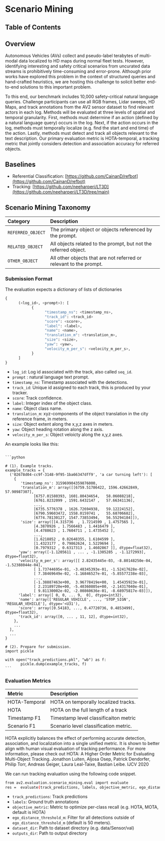 # Scenario Mining

## Table of Contents

<!-- toc -->

## Overview

Autonomous Vehicles (AVs) collect and pseudo-label terabytes of multi-modal data localized to HD maps during normal fleet tests. However, identifying interesting and safety critical scenarios from uncurated data streams is prohibitively time-consuming and error-prone. Although prior works have explored this problem in the context of structured queries and hand-crafted heuristics, we are hosting this challenge to solicit better end-to-end solutions to this important problem.

To this end, our benchmark includes 10,000 safety-critical natural language queries. Challenge participants can use all RGB frames, Lidar sweeps, HD Maps, and track annotations from the AV2 sensor dataset to find relevant actors in each log. Methods will be evaluated at three levels of spatial and temporal granularity. First, methods must determine if an action (defined by a natural language query) occurs in the log. Next, if the action occurs in the log, methods must temporally localize (e.g. find the start and end time) of the action. Lastly,  methods must detect and track all objects relevant to the text description. Our primary evaluation metric is HOTA-temporal, a tracking metric that jointly considers detection and association accuracy for referred objects.


## Baselines

- Referential Classification: [https://github.com/CainanD/refbot](https://github.com/CainanD/refbot)
- Tracking: [https://github.com/neeharperi/LT3D](https://github.com/neeharperi/LT3D/tree/main)

## Scenario Mining Taxonomy

| **Category** | **Description** |
|:-----------------|:----------------|
| `REFERRED_OBJECT` | The primary object or objects referenced by the prompt. |
| `RELATED_OBJECT` | All objects related to the prompt, but not the referred object. |
| `OTHER_OBJECT` | All other objects that are not referred or relevant to the prompt. |


### Submission Format 

The evaluation expects a dictionary of lists of dictionaries

```python
{
      (<log_id>, <prompt>): [
            {
                  "timestamp_ns": <timestamp_ns>,
                  "track_id": <track_id>
                  "score": <score>,
                  "label": <label>,
                  "name": <name>,
                  "translation_m": <translation_m>,
                  "size": <size>,
                  "yaw": <yaw>,
                  "velocity_m_per_s": <velocity_m_per_s>,
            }
      ]
}
```

- `log_id`: Log id associated with the track, also called `seq_id`.
- `prompt` : natural language text prompt.
- `timestamp_ns`: Timestamp associated with the detections.
- `track_id`: Unique id assigned to each track, this is produced by your tracker.
- `score`: Track confidence.
- `label`: Integer index of the object class.
- `name`: Object class name.
- `translation_m`: xyz-components of the object translation in the city reference frame, in meters.
- `size`: Object extent along the x,y,z axes in meters.
- `yaw`: Object heading rotation along the z axis.
- `velocity_m_per_s`: Object veloicty along the x,y,z axes.

An example looks like this:

~~~admonish example

```python

# (1). Example tracks.
example_tracks = {
  ('02678d04-cc9f-3148-9f95-1ba66347dff9', 'a car turning left'): [
    {
       'timestamp_ns': 315969904359876000,
       'translation_m': array([[6759.51786422, 1596.42662849,   57.90987307],
             [6757.01580393, 1601.80434654,   58.06088218],
             [6761.8232099 , 1591.6432147 ,   57.66341136],
             ...,
             [6735.5776378 , 1626.72694938,   59.12224152],
             [6790.59603472, 1558.0159741 ,   55.68706682],
             [6774.78130127, 1547.73853494,   56.55294184]]),
       'size': array([[4.315736  , 1.7214599 , 1.4757565 ],
             [4.3870926 , 1.7566483 , 1.4416479 ],
             [4.4788623 , 1.7604711 , 1.4735452 ],
             ...,
             [1.6218852 , 0.82648355, 1.6104599 ],
             [1.4323177 , 0.79862624, 1.5229694 ],
             [0.7979312 , 0.6317313 , 1.4602867 ]], dtype=float32),
      'yaw': array([-1.1205611 , ... , -1.1305285 , -1.1272993], dtype=float32),
      'velocity_m_per_s': array([[ 2.82435445e-03, -8.80148250e-04, -1.52388044e-04],
             [ 1.73744695e-01, -3.48345393e-01, -1.52417628e-02],
             [ 7.38469649e-02, -1.16846527e-01, -5.85577238e-03],
             ...,
             [-1.38887463e+00,  3.96778419e+00,  1.45435923e-01],
             [ 2.23189720e+00, -5.40360805e+00, -2.14317040e-01],
             [ 9.81130002e-02, -2.00860636e-01, -8.68975817e-03]]),
      'label': array([ 0, 0, ... 9,  0], dtype=int32),
      'name': array(['REGULAR_VEHICLE', ..., 'STOP_SIGN', 'REGULAR_VEHICLE'], dtype='<U31'),
      'score': array([0.54183, ..., 0.47720736, 0.4853499], dtype=float32),
      'track_id': array([0, ... , 11, 12], dtype=int32),
    },
    ...
  ],
  ...
}

# (2). Prepare for submission.
import pickle

with open("track_predictions.pkl", "wb") as f:
       pickle.dump(example_tracks, f)
```
~~~

### Evaluation Metrics

| **Metric** | **Description** |
|:-----------|:----------------|
| $\text{HOTA-Temporal}$ | HOTA on temporally localized tracks. |
| $\text{HOTA}$ | HOTA on the full length of a track |
| $\text{Timestamp F1}$ | Timestamp level classificaiton metric |
| $\text{Scenario F1}$ | Scenario level classification metric. |

HOTA explicitly balances the effect of performing accurate detection, association, and localization into a single unified metric. It is shown to better align with human visual evaluation of tracking performance. For more information, please check out HOTA: A Higher Order Metric for Evaluating Multi-Object Tracking. Jonathon Luiten, Aljosa Osep, Patrick Dendorfer, Philip Torr, Andreas Geiger, Laura Leal-Taixe, Bastian Leibe. IJCV 2020

We can run tracking evaluation using the following code snippet. 
```bash 
from av2.evaluation.scenario_mining.eval import evaluate
res =  evaluate(track_predictions, labels, objective_metric, ego_distance_threshold_m, dataset_dir, outputs_dir)
```
- `track_predictions`: Track predictions
- `labels`: Ground truth annotations
- `objective_metric`: Metric to optimize per-class recall (e.g. HOTA, MOTA, default is HOTA)
- `ego_distance_threshold_m`: Filter for all detections outside of `ego_distance_threshold_m` (default is 50 meters).
- `dataset_dir`: Path to dataset directory (e.g. data/Sensor/val)
- `outputs_dir`: Path to output directory


